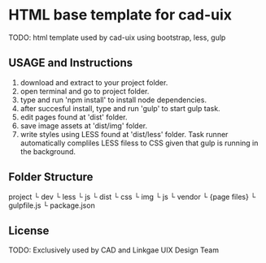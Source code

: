 # HTML base template for cad-uix
TODO: html template used by cad-uix using bootstrap, less, gulp

## USAGE and Instructions
 
1. download and extract to your project folder.
2. open terminal and go to project folder.
3. type and run 'npm install' to install node dependencies.
4. after succesful install, type and run 'gulp' to start gulp task.
5. edit pages found at 'dist' folder.
6. save image assets at  'dist/img' folder.
7. write styles using LESS found at 'dist/less' folder. Task runner automatically compliles LESS filess to CSS given that gulp is running in the background.

## Folder Structure
	
project
└ dev
	└ less
		└ js
	└ dist
		└ css
		└ img
		└ js
			└ vendor
			└ {page files}
	└ gulpfile.js
	└ package.json

## License

TODO: Exclusively used by CAD and Linkgae UIX Design Team
